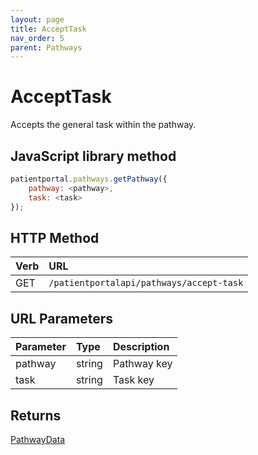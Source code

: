 ```yaml
---
layout: page
title: AcceptTask
nav_order: 5
parent: Pathways
---
```


# AcceptTask

Accepts the general task within the pathway.

## JavaScript library method

```javascript
patientportal.pathways.getPathway({
    pathway: <pathway>,
    task: <task>
});
```

## HTTP Method

| Verb | URL                                               |
|:-----|:--------------------------------------------------|
| GET | `/patientportalapi/pathways/accept-task` |

## URL Parameters

| Parameter | Type   | Description                                                 |
|:----------|:-------|:------------------------------------------------------------|
| pathway | string | Pathway key |
| task | string | Task key |

## Returns

[PathwayData](../objects-and-data-types/pathwaydata)
